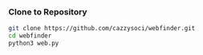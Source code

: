 ### Clone to Repository
```bash
git clone https://github.com/cazzysoci/webfinder.git
cd webfinder
python3 web.py
```
